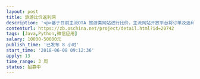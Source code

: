 ```yaml
---                
layout: post       
title: 旅游比价返利网           
description: '<p>基于目前主流OTA 旅游类网站进行比价，主流网站开放平台将订单及返利API已开放，基于微信小程序或H5是使用者可以进行比价，和购买返利。</p>'     
contenturl: https://zb.oschina.net/project/detail.html?id=20742      
tags: [Java,Python,微信应用]            
salary: 10000-50000元          
publish_time: '已发布 8 小时'         
start_time: '2018-06-08 09:12:36'           
apply: 13                   
time_range: 3 周              
status: 招募中                  
---                 
```

